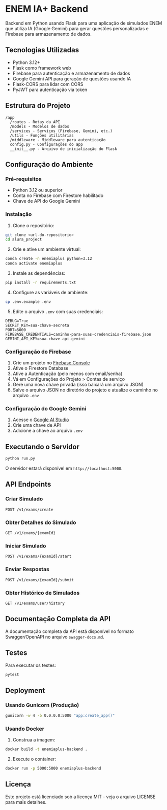# ENEM IA+ Backend

Backend em Python usando Flask para uma aplicação de simulados ENEM que utiliza IA (Google Gemini) para gerar questões personalizadas e Firebase para armazenamento de dados.

## Tecnologias Utilizadas

- Python 3.12+
- Flask como framework web
- Firebase para autenticação e armazenamento de dados
- Google Gemini API para geração de questões usando IA
- Flask-CORS para lidar com CORS
- PyJWT para autenticação via token

## Estrutura do Projeto

```
/app
  /routes - Rotas da API
  /models - Modelos de dados
  /services - Serviços (Firebase, Gemini, etc.)
  /utils - Funções utilitárias
  /middleware - Middleware para autenticação
  config.py - Configurações do app
  __init__.py - Arquivo de inicialização do Flask
```

## Configuração do Ambiente

### Pré-requisitos

- Python 3.12 ou superior
- Conta no Firebase com Firestore habilitado
- Chave de API do Google Gemini

### Instalação

1. Clone o repositório:
```bash
git clone <url-do-repositorio>
cd alura_project
```

2. Crie e ative um ambiente virtual:
```bash
conda create -n enemiaplus python=3.12
conda activate enemiaplus
```

3. Instale as dependências:
```bash
pip install -r requirements.txt
```

4. Configure as variáveis de ambiente:
```bash
cp .env.example .env
```

5. Edite o arquivo `.env` com suas credenciais:
```
DEBUG=True
SECRET_KEY=sua-chave-secreta
PORT=5000
FIREBASE_CREDENTIALS=caminho-para-suas-credenciais-firebase.json
GEMINI_API_KEY=sua-chave-api-gemini
```

### Configuração do Firebase

1. Crie um projeto no [Firebase Console](https://console.firebase.google.com/)
2. Ative o Firestore Database
3. Ative a Autenticação (pelo menos com email/senha)
4. Vá em Configurações do Projeto > Contas de serviço
5. Gere uma nova chave privada (isso baixará um arquivo JSON)
6. Salve o arquivo JSON no diretório do projeto e atualize o caminho no arquivo `.env`

### Configuração do Google Gemini

1. Acesse o [Google AI Studio](https://makersuite.google.com/app/apikey)
2. Crie uma chave de API
3. Adicione a chave ao arquivo `.env`

## Executando o Servidor

```bash
python run.py
```

O servidor estará disponível em `http://localhost:5000`.

## API Endpoints

### Criar Simulado
```
POST /v1/exams/create
```

### Obter Detalhes do Simulado
```
GET /v1/exams/{examId}
```

### Iniciar Simulado
```
POST /v1/exams/{examId}/start
```

### Enviar Respostas
```
POST /v1/exams/{examId}/submit
```

### Obter Histórico de Simulados
```
GET /v1/exams/user/history
```

## Documentação Completa da API

A documentação completa da API está disponível no formato Swagger/OpenAPI no arquivo `swagger-docs.md`.

## Testes

Para executar os testes:

```bash
pytest
```

## Deployment

### Usando Gunicorn (Produção)

```bash
gunicorn -w 4 -b 0.0.0.0:5000 "app:create_app()"
```

### Usando Docker

1. Construa a imagem:
```bash
docker build -t enemiaplus-backend .
```

2. Execute o container:
```bash
docker run -p 5000:5000 enemiaplus-backend
```

## Licença

Este projeto está licenciado sob a licença MIT - veja o arquivo LICENSE para mais detalhes.
